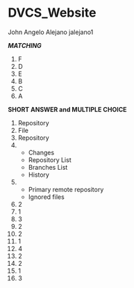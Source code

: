 # DVCS_Website
John Angelo Alejano
jalejano1


*****MATCHING*****
1. F
2. D
3. E
4. B
5. C
6. A

****SHORT ANSWER and MULTIPLE CHOICE****
1. Repository
2. File
3. Repository
4. 
   - Changes
   - Repository List
   - Branches List
   - History   
5. 
   - Primary remote repository
   - Ignored files
6. 2
7. 1
8. 3
9. 2
10. 2
11. 1
12. 4
13. 2
14. 2
15. 1
16. 3
